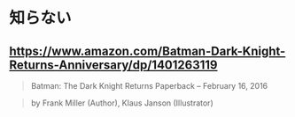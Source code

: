 # 知らない

## https://www.amazon.com/Batman-Dark-Knight-Returns-Anniversary/dp/1401263119

> Batman: The Dark Knight Returns Paperback – February 16, 2016

>  by Frank Miller (Author), Klaus Janson (Illustrator)
